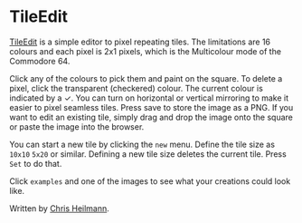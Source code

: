 # TileEdit

[TileEdit](https://codepo8.github.io/TileEdit/) is a simple editor to pixel repeating tiles.
The limitations are 16 colours and each pixel is 2x1 pixels, which is the Multicolour mode of the Commodore 64.

Click any of the colours to pick them and paint on the square. To delete a pixel, click the transparent (checkered) colour. The current colour is indicated by a ✓. You can turn on horizontal or vertical mirroring to make it easier to pixel seamless tiles. Press save to store the image as a PNG.
If you want to edit an existing tile, simply drag and drop the image onto the square or paste the image into the browser.

You can start a new tile by clicking the `new` menu. Define the tile size as `10x10` `5x20` or similar. Defining a new tile size deletes the current tile. Press `Set` to do that.

Click `examples` and one of the images to see what your creations could look like.

Written by [Chris Heilmann](https://christianheilmann.com).